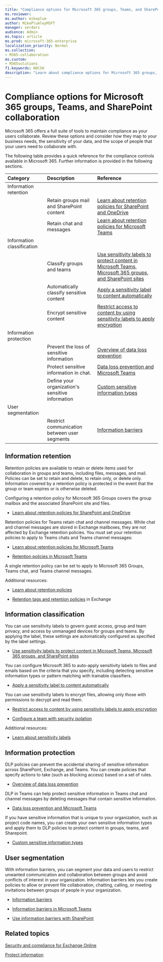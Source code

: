 ```yaml
---
title: "Compliance options for Microsoft 365 groups, Teams, and SharePoint collaboration"
ms.reviewer: 
ms.author: mikeplum
author: MikePlumleyMSFT
manager: serdars
audience: Admin
ms.topic: article
ms.prod: microsoft-365-enterprise
localization_priority: Normal
ms.collection: 
- M365-collaboration
ms.custom: 
- M365solutions
f1.keywords: NOCSH
description: "Learn about compliance options for Microsoft 365 groups, Teams, and SharePoint collaboration."
---
```


# Compliance options for Microsoft 365 groups, Teams, and SharePoint collaboration

Microsoft 365 offers a full suite of tools to maintain compliance as your users collaborate. Review these options and consider how they map to your business needs, the sensitivity of your data, and the scope of people that your users need to collaborate with.

The following table provides a quick reference for the compliance controls available in Microsoft 365. Further information is provided in the following sections.

|Category|Description|Reference|
|:-------|:----------|:--------|
|Information retention|||
||Retain groups mail and SharePoint content|[Learn about retention policies for SharePoint and OneDrive](https://docs.microsoft.com/microsoft-365/compliance/retention-policies-sharepoint)|
||Retain chat and messages|[Learn about retention policies for Microsoft Teams](https://docs.microsoft.com/microsoft-365/compliance/retention-policies-teams)|
|Information classification|||
||Classify groups and teams|[Use sensitivity labels to protect content in Microsoft Teams, Microsoft 365 groups, and SharePoint sites](https://docs.microsoft.com/microsoft-365/compliance/sensitivity-labels-teams-groups-sites)|
||Automatically classify sensitive content|[Apply a sensitivity label to content automatically](https://docs.microsoft.com/microsoft-365/compliance/apply-sensitivity-label-automatically)|
||Encrypt sensitive content|[Restrict access to content by using sensitivity labels to apply encryption](https://docs.microsoft.com/microsoft-365/compliance/encryption-sensitivity-labels)|
|Information protection|||
||Prevent the loss of sensitive information|[Overview of data loss prevention](https://docs.microsoft.com/microsoft-365/compliance/data-loss-prevention-policies)|
||Protect sensitive information in chat.|[Data loss prevention and Microsoft Teams](https://docs.microsoft.com/microsoft-365/compliance/dlp-microsoft-teams)|
||Define your organization's sensitive information|[Custom sensitive information types](https://docs.microsoft.com/microsoft-365/compliance/custom-sensitive-info-types)|
|User segmentation|||
||Restrict communication between user segments|[Information barriers](https://docs.microsoft.com/microsoft-365/compliance/information-barriers)|

## Information retention

Retention policies are available to retain or delete items used for collaboration in groups and teams, including files, messages, and mail. Policies can be set to retain and delete, to retain only, or delete only. Information covered by a retention policy is protected in the event that the group or team expires or is otherwise deleted.

Configuring a retention policy for Microsoft 365 Groups covers the group mailbox and the associated SharePoint site and files.

- [Learn about retention policies for SharePoint and OneDrive](https://docs.microsoft.com/microsoft-365/compliance/retention-policies-sharepoint)

Retention policies for Teams retain chat and channel messages. While chat and channel messages are stored in Exchange mailboxes, they are not affected by Exchange retention policies. You must set your retention policies to apply to Teams chats and Teams channel messages:

- [Learn about retention policies for Microsoft Teams](https://docs.microsoft.com/microsoft-365/compliance/retention-policies-teams)

- [Retention policies in Microsoft Teams](https://docs.microsoft.com/microsoftteams/retention-policies)

A single retention policy can be set to apply to Microsoft 365 Groups, Teams chat, and Teams channel messages. 

Additional resources:

- [Learn about retention policies](https://docs.microsoft.com/microsoft-365/compliance/retention-policies)

- [Retention tags and retention policies](https://docs.microsoft.com/exchange/security-and-compliance/messaging-records-management/retention-tags-and-policies) in Exchange

## Information classification

You can use sensitivity labels to govern guest access, group and team privacy, and access by unmanaged devices for groups and teams. By applying the label, these settings are automatically configured as specified by the label settings.

- [Use sensitivity labels to protect content in Microsoft Teams, Microsoft 365 groups, and SharePoint sites](https://docs.microsoft.com/microsoft-365/compliance/sensitivity-labels-teams-groups-sites)

You can configure Microsoft 365 to auto-apply sensitivity labels to files and emails based on the criteria that you specify, including detecting sensitive information types or pattern matching with trainable classifiers.

- [Apply a sensitivity label to content automatically](https://docs.microsoft.com/microsoft-365/compliance/apply-sensitivity-label-automatically)

You can use sensitivity labels to encrypt files, allowing only those with permissions to decrypt and read them.

- [Restrict access to content by using sensitivity labels to apply encryption](https://docs.microsoft.com/microsoft-365/compliance/encryption-sensitivity-labels)

- [Configure a team with security isolation](https://docs.microsoft.com/microsoft-365/solutions/secure-teams-security-isolation)

Additional resources:

- [Learn about sensitivity labels](https://docs.microsoft.com/microsoft-365/compliance/sensitivity-labels)


## Information protection

DLP policies can prevent the accidental sharing of sensitive information across SharePoint, Exchange, and Teams. You can create policies that specify actions to take (such as blocking access) based on a set of rules.

- [Overview of data loss prevention](https://docs.microsoft.com/microsoft-365/compliance/data-loss-prevention-policies)

DLP in Teams can help protect sensitive information in Teams chat and channel messages by deleting messages that contain sensitive information.

- [Data loss prevention and Microsoft Teams](https://docs.microsoft.com/microsoft-365/compliance/dlp-microsoft-teams)

If you have sensitive information that is unique to your organization, such as project code names, you can create your own sensitive information types and apply them to DLP policies to protect content in groups, teams, and Sharepoint.

- [Custom sensitive information types](https://docs.microsoft.com/microsoft-365/compliance/custom-sensitive-info-types)

## User segmentation

With information barriers, you can segment your data and users to restrict unwanted communication and collaboration between groups and avoid conflicts of interest in your organization. Information barriers lets you create policies to allow or prevent file collaboration, chatting, calling, or meeting invitations between groups of people in your organization.

- [Information barriers](https://docs.microsoft.com/microsoft-365/compliance/information-barriers)

- [Information barriers in Microsoft Teams](https://docs.microsoft.com/microsoftteams/information-barriers-in-teams)

- [Use information barriers with SharePoint](https://docs.microsoft.com/sharepoint/information-barriers)

## Related topics

[Security and compliance for Exchange Online](https://docs.microsoft.com/exchange/security-and-compliance/security-and-compliance)

[Protect information](https://docs.microsoft.com/microsoft-365/compliance/protect-information)


